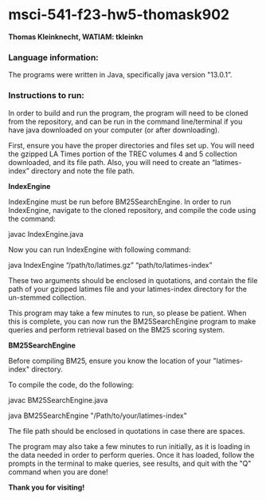 # msci-541-f23-hw5-thomask902

**Thomas Kleinknecht, WATIAM: tkleinkn**

### Language information:
The programs were written in Java, specifically java version "13.0.1”. 

### Instructions to run:
In order to build and run the program, the program will need to be cloned from the repository, and can be run in the command line/terminal if you have java downloaded on your computer (or after downloading). 

First, ensure you have the proper directories and files set up. You will need the gzipped LA Times portion of the TREC volumes 4 and 5 collection downloaded, and its file path. Also, you will need to create an “latimes-index” directory and note the file path.

**IndexEngine**

IndexEngine must be run before BM25SearchEngine. In order to run IndexEngine, navigate to the cloned repository, and compile the code using the command:

javac IndexEngine.java

Now you can run IndexEngine with following command:

java IndexEngine “/path/to/latimes.gz” “path/to/latimes-index”

These two arguments should be enclosed in quotations, and contain the file path of your gzipped latimes file and your latimes-index directory for the un-stemmed collection.

This program may take a few minutes to run, so please be patient. When this is complete, you can now run the BM25SearchEngine program to make queries and perform retrieval based on the BM25 scoring system.

**BM25SearchEngine**

Before compiling BM25, ensure you know the location of your "latimes-index" directory.

To compile the code, do the following:

javac BM25SearchEngine.java

java BM25SearchEngine "/Path/to/your/latimes-index" 

The file path should be enclosed in quotations in case there are spaces.

The program may also take a few minutes to run initially, as it is loading in the data needed in order to perform queries. Once it has loaded, follow the prompts in the terminal to make queries, see results, and quit with the "Q" command when you are done!

**Thank you for visiting!**
